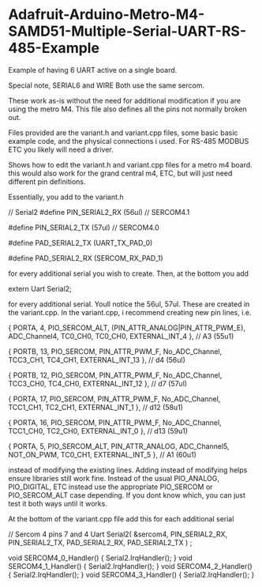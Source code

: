 # Adafruit-Arduino-Metro-M4-SAMD51-Multiple-Serial-UART-RS-485-Example
Example of having 6 UART active on a single board.

Special note, SERIAL6 and WIRE Both use the same sercom.

These work as-is without the need for additional modification if you are using the metro M4. This file also defines all the pins not normally broken out.

Files provided are the variant.h and variant.cpp files, some basic basic example code, and the physical connections i used. For RS-485 MODBUS ETC you likely will need a driver.

Shows how to edit the variant.h and variant.cpp files for a metro m4 board. this would also work for the grand central m4, ETC, but will just need different pin definitions.

Essentially, you add to the variant.h

// Serial2
#define PIN_SERIAL2_RX       (56ul) // SERCOM4.1

#define PIN_SERIAL2_TX       (57ul) // SERCOM4.0

#define PAD_SERIAL2_TX       (UART_TX_PAD_0)

#define PAD_SERIAL2_RX       (SERCOM_RX_PAD_1)

for every additional serial you wish to create. Then, at the bottom you add

extern Uart Serial2;

for every additional serial. Youll notice the 56ul, 57ul. These are created in the variant.cpp. In the variant.cpp, i recommend creating new pin lines, i.e. 

  { PORTA,  4, PIO_SERCOM_ALT, (PIN_ATTR_ANALOG|PIN_ATTR_PWM_E), ADC_Channel4, TC0_CH0, TC0_CH0, EXTERNAL_INT_4 }, // A3 (55u1)
  
  { PORTB,  13, PIO_SERCOM, PIN_ATTR_PWM_F, No_ADC_Channel, TCC3_CH1, TC4_CH1, EXTERNAL_INT_13 }, // d4 (56ul)
  
  { PORTB,  12, PIO_SERCOM, PIN_ATTR_PWM_F, No_ADC_Channel, TCC3_CH0, TC4_CH0, EXTERNAL_INT_12 }, // d7 (57ul)
  
  { PORTA,  17, PIO_SERCOM, PIN_ATTR_PWM_F, No_ADC_Channel, TCC1_CH1, TC2_CH1, EXTERNAL_INT_1 }, // d12 (58u1)
  
  { PORTA,  16, PIO_SERCOM, PIN_ATTR_PWM_F, No_ADC_Channel, TCC1_CH0, TC2_CH0, EXTERNAL_INT_0  }, // d13 (59u1)
  
  { PORTA,  5, PIO_SERCOM_ALT, PIN_ATTR_ANALOG, ADC_Channel5, NOT_ON_PWM, TC0_CH1, EXTERNAL_INT_5 }, // A1 (60u1)

instead of modifying the existing lines. Adding instead of modifying helps ensure libraries still work fine. Instead of the usual PIO_ANALOG, PIO_DIGITAL, ETC instead use the
appropriate PIO_SERCOM or PIO_SERCOM_ALT case depending. If you dont know which, you can just test it both ways until it works.

At the bottom of the variant.cpp file add this for each additional serial

// Sercom 4 pins 7 and 4
Uart Serial2( &sercom4, PIN_SERIAL2_RX, PIN_SERIAL2_TX, PAD_SERIAL2_RX, PAD_SERIAL2_TX ) ;

void SERCOM4_0_Handler()
{
  Serial2.IrqHandler();
}
void SERCOM4_1_Handler()
{
  Serial2.IrqHandler();
}
void SERCOM4_2_Handler()
{
  Serial2.IrqHandler();
}
void SERCOM4_3_Handler()
{
  Serial2.IrqHandler();
}
